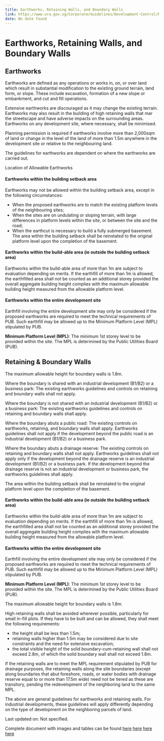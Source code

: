 ```yaml
---
title: Earthworks, Retaining Walls, and Boundary Walls
link: https://www.ura.gov.sg/Corporate/Guidelines/Development-Control/Non-Residential/B2/Earthworks
date: No date found
---
```


# Earthworks, Retaining Walls, and Boundary Walls

## Earthworks

Earthworks are defined as any operations or works in, on, or over land which result in substantial modification to the existing ground terrain, land form, or slope. These include excavation, formation of a new slope or embankment, and cut and fill operations.

Extensive earthworks are discouraged as it may change the existing terrain. Earthworks may also result in the building of high retaining walls that mar the streetscape and have adverse impacts on the surrounding areas. Earthworks on any development site, where necessary, shall be minimised.

Planning permission is required if earthworks involve more than 2,000sqm of land or change in the level of the land of more than 1.5m anywhere in the development site or relative to the neighbouring land.

The guidelines for earthworks are dependent on where the earthworks are carried out.

Location of Allowable Earthworks

#### Earthworks within the building setback area

Earthworks may not be allowed within the building setback area, except in the following circumstances:

- When the proposed earthworks are to match the existing platform levels of the neighbouring sites;
- When the sites are on undulating or sloping terrain, with large differences in platform levels within the site, or between the site and the road;
- When the earthcut is necessary to build a fully submerged basement. The area within the building setback shall be reinstated to the original platform level upon the completion of the basement.

#### Earthworks within the build-able area (ie outside the building setback area)

Earthworks within the build-able area of more than 1m are subject to evaluation depending on merits. If the earthfill of more than 1m is allowed, the earthfilled area shall not be counted as an additional storey provided the overall aggregate building height complies with the maximum allowable building height measured from the allowable platform level.

#### Earthworks within the entire development site

Earthfill involving the entire development site may only be considered if the proposed earthworks are required to meet the technical requirements of PUB. Such earthfill may be allowed up to the Minimum Platform Level (MPL) stipulated by PUB.

**Minimum Platform Level (MPL)**: The minimum 1st storey level to be provided within the site. The MPL is determined by the Public Utilities Board (PUB).

## Retaining & Boundary Walls

The maximum allowable height for boundary walls is 1.8m.

Where the boundary is shared with an industrial development (B1/B2) or a business park:
The existing earthworks guidelines and controls on retaining and boundary walls shall not apply.

Where the boundary is not shared with an industrial development (B1/B2) or a business park:
The existing earthworks guidelines and controls on retaining and boundary walls shall apply.

Where the boundary abuts a public road:
The existing controls on earthworks, retaining, and boundary walls shall apply.
Earthworks guidelines shall not apply if the development beyond the public road is an industrial development (B1/B2) or a business park.

Where the boundary abuts a drainage reserve:
The existing controls on retaining and boundary walls shall not apply.
Earthworks guidelines shall not apply only if the development beyond the drainage reserve is an industrial development (B1/B2) or a business park. If the development beyond the drainage reserve is not an industrial development or business park, the earthworks guidelines shall apply.

The area within the building setback shall be reinstated to the original platform level upon the completion of the basement.

#### Earthworks within the build-able area (ie outside the building setback area)

Earthworks within the build-able area of more than 1m are subject to evaluation depending on merits. If the earthfill of more than 1m is allowed, the earthfilled area shall not be counted as an additional storey provided the overall aggregate building height complies with the maximum allowable building height measured from the allowable platform level.

#### Earthworks within the entire development site

Earthfill involving the entire development site may only be considered if the proposed earthworks are required to meet the technical requirements of PUB. Such earthfill may be allowed up to the Minimum Platform Level (MPL) stipulated by PUB.

**Minimum Platform Level (MPL)**: The minimum 1st storey level to be provided within the site. The MPL is determined by the Public Utilities Board (PUB).

The maximum allowable height for boundary walls is 1.8m.

High retaining walls shall be avoided wherever possible, particularly for small in-fill plots. If they have to be built and can be allowed, they shall meet the following requirements:

- the height shall be less than 1.5m;
- retaining walls higher than 1.5m may be considered due to site constraints and the need for extensive excavation;
- the total visible height of the solid boundary-cum-retaining wall shall not exceed 2.8m, of which the solid boundary wall shall not exceed 1.8m.

If the retaining walls are to meet the MPL requirement stipulated by PUB for drainage purposes, the retaining walls along the site boundaries (except along boundaries that abut foreshore, roads, or water bodies with drainage reserve equal to or more than 17.5m wide) need not be tiered as these are transitory, pending the redevelopment of the neighboring land to the same MPL.

The above are general guidelines for earthworks and retaining walls. For industrial developments, these guidelines will apply differently depending on the type of development on the neighboring parcels of land.

Last updated on: Not specified. 

Complete document with images and tables can be found [here](https://www.ura.gov.sg/-/media/Corporate/Guidelines/Development-control/Commercial/C07_Earthworks.jpg?h=100%25&w=100%25)
[here](https://www.ura.gov.sg/-/media/Corporate/Guidelines/Development-control/Flats-Condominiums/F15_Retaining_Wall_15m.jpg?h=100%2525&w=100%2525)
[here](https://www.ura.gov.sg-/media/52700266ABC24FD5A07E3FFA0FA3A7D0.ashx?h=100%25&w=100%25)
[here](https://www.ura.gov.sg-/media/2AE61DD2089741BCA6FF3F84120C3A2C.ashx?h=100%25&w=100%25)
